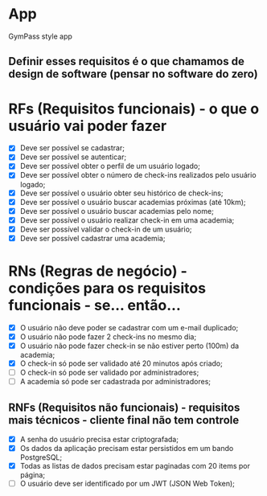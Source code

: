 # App

GymPass style app

## Definir esses requisitos é o que chamamos de design de software (pensar no software do zero)

# RFs (Requisitos funcionais) - o que o usuário vai poder fazer

- [x] Deve ser possível se cadastrar;
- [x] Deve ser possível se autenticar;
- [x] Deve ser possível obter o perfil de um usuário logado;
- [x] Deve ser possível obter o número de check-ins realizados pelo usuário logado;
- [x] Deve ser possível o usuário obter seu histórico de check-ins;
- [x] Deve ser possível o usuário buscar academias próximas (até 10km);
- [x] Deve ser possível o usuário buscar academias pelo nome;
- [x] Deve ser possível o usuário realizar check-in em uma academia;
- [x] Deve ser possível validar o check-in de um usuário;
- [x] Deve ser possível cadastrar uma academia;

# RNs (Regras de negócio) - condições para os requisitos funcionais - se... então...

- [x] O usuário não deve poder se cadastrar com um e-mail duplicado;
- [x] O usuário não pode fazer 2 check-ins no mesmo dia;
- [x] O usuário não pode fazer check-in se não estiver perto (100m) da academia;
- [x] O check-in só pode ser validado até 20 minutos após criado;
- [ ] O check-in só pode ser validado por administradores;
- [ ] A academia só pode ser cadastrada por administradores;

## RNFs (Requisitos não funcionais) - requisitos mais técnicos - cliente final não tem controle

- [x] A senha do usuário precisa estar criptografada;
- [x] Os dados da aplicação precisam estar persistidos em um bando PostgreSQL;
- [x] Todas as listas de dados precisam estar paginadas com 20 items por página;
- [ ] O usuário deve ser identificado por um JWT (JSON Web Token);